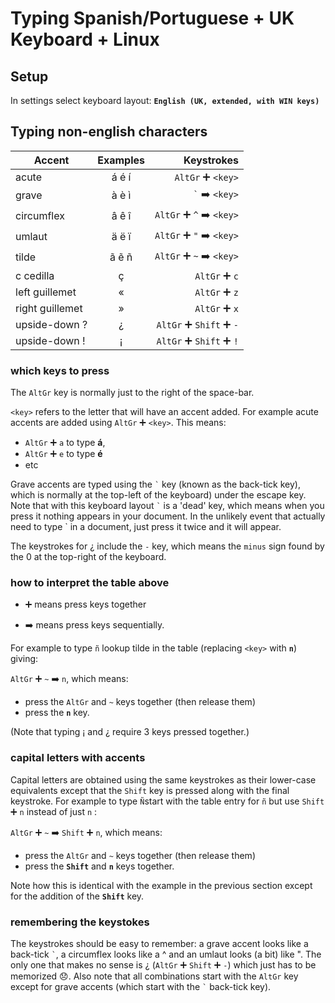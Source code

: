 # Typing Spanish/Portuguese + UK Keyboard + Linux

## Setup

In settings select keyboard layout: **`English (UK, extended, with WIN keys)`**

## Typing non-english characters

Accent          | Examples | Keystrokes
----------------|:--------:| ----------:
acute           | á é í    | `AltGr` :heavy_plus_sign: `<key>`
grave           | à è ì    | `` ` `` :arrow_right: `<key>`
circumflex      | â ê î    | `AltGr` :heavy_plus_sign: `^` :arrow_right: `<key>`
umlaut          | ä ë ï    | `AltGr` :heavy_plus_sign: `"` :arrow_right: `<key>`
tilde           | ã ẽ ñ    | `AltGr` :heavy_plus_sign: `~` :arrow_right: `<key>`
c cedilla       | ç        | `AltGr` :heavy_plus_sign: `c`
left guillemet  | «        | `AltGr` :heavy_plus_sign: `z`
right guillemet | »        | `AltGr` :heavy_plus_sign: `x`
upside-down ?   | ¿        | `AltGr` :heavy_plus_sign: `Shift` :heavy_plus_sign: `-`
upside-down !   | ¡        | `AltGr` :heavy_plus_sign: `Shift` :heavy_plus_sign: `!`

### which keys to press

The `AltGr` key is normally just to the right of the space-bar. 

`<key>` refers to the letter that will have an accent added. For example acute accents are added using `AltGr` :heavy_plus_sign: `<key>`. This means:
 - `AltGr` :heavy_plus_sign: `a` to type **á**, 
 - `AltGr` :heavy_plus_sign: `e` to type **é** 
 - etc 

Grave accents are typed using the `` ` `` key (known as the back-tick key), which is normally at the top-left of the keyboard) under the escape key. Note that with this keyboard layout `` ` `` is a 'dead' key, which means when you press it nothing appears in your document. In the unlikely event that actually need to type \` in a document, just press it twice and it will appear.

The keystrokes for ¿ include the `-` key, which means the `minus` sign found by the 0 at the top-right of the keyboard. 

### how to interpret the table above 

- :heavy_plus_sign: means press keys together

- :arrow_right: means press keys sequentially. 

For example to type `ñ` lookup tilde in the table (replacing `<key>` with **`n`**) giving: 

`AltGr` :heavy_plus_sign: `~` :arrow_right: `n`, which means: 
- press the `AltGr` and `~` keys together (then release them)
- press the **`n`** key.

(Note that typing ¡ and ¿ require 3 keys pressed together.)

### capital letters with accents

Capital letters are obtained using the same keystrokes as their lower-case equivalents except that the `Shift` key is pressed along with the final keystroke. For example to type `Ñ`start with the table entry for `ñ` but use `Shift` :heavy_plus_sign: `n` instead of just `n` :

`AltGr` :heavy_plus_sign: `~` :arrow_right: `Shift` :heavy_plus_sign: `n`, which means:
- press the `AltGr` and `~` keys together (then release them)
- press the **`Shift`** and **`n`** keys together.

Note how this is identical with the example in the previous section except for the addition of the **`Shift`** key.

### remembering the keystokes

The keystrokes should be easy to remember: a grave accent looks like a back-tick `` ` ``, a circumflex looks like a ^ and an umlaut looks (a bit) like ". The only one that makes no sense is ¿ (`AltGr` :heavy_plus_sign: `Shift` :heavy_plus_sign: `-`) which just has to be memorized :disappointed:. Also note that all combinations start with the `AltGr` key except for grave accents (which start with the `` ` `` back-tick key).

